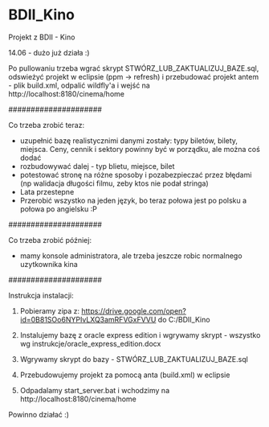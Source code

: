 ﻿# BDII_Kino
Projekt z BDII - Kino

14.06 - dużo już działa :)

Po pullowaniu trzeba wgrać skrypt STWÓRZ_LUB_ZAKTUALIZUJ_BAZE.sql, odswieżyć projekt w eclipsie (ppm -> refresh) i przebudować projekt antem - plik build.xml, odpalić wildfly'a i wejść na http://localhost:8180/cinema/home

#####################

Co trzeba zrobić teraz:
- uzupełnić bazę realistycznimi danymi zostały: typy biletów, bilety, miejsca. Ceny, cennik i sektory powinny być w porządku, ale można coś dodać
- rozbudowywać dalej - typ blietu, miejsce, bilet
- potestować stronę na różne sposoby i pozabezpieczać przez błędami (np walidacja długości filmu, zeby ktos nie podał stringa)
- Lata przestepne
- Przerobić wszystko na jeden język, bo teraz połowa jest po polsku a połowa po angielsku :P

#####################

Co trzeba zrobić później:
- mamy konsole administratora, ale trzeba jeszcze robic normalnego uzytkownika kina

#####################

Instrukcja instalacji:

1. Pobieramy zipa z:
https://drive.google.com/open?id=0B81SOo6NYPIvLXQ3amRFVGxFVVU
do C:/BDII_Kino

2. Instalujemy bazę z oracle express edition i wgrywamy skrypt - wszystko wg instrukcje/oracle_express_edition.docx

3. Wgrywamy skrypt do bazy - STWÓRZ_LUB_ZAKTUALIZUJ_BAZE.sql

4. Przebudowujemy projekt za pomocą anta (build.xml) w eclipsie

5. Odpadalamy start_server.bat i wchodzimy na http://localhost:8180/cinema/home

Powinno działać :)
